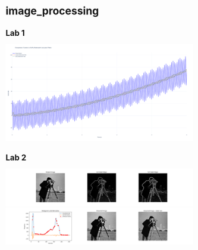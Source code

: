# image_processing

## Lab 1
![alt text](lab1.png)

## Lab 2
![alt text](sobel.png)
![alt text](histogram.png)

